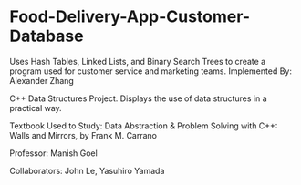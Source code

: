# Food-Delivery-App-Customer-Database
Uses Hash Tables, Linked Lists, and Binary Search Trees to create a program used for customer service and marketing teams. 
Implemented By: Alexander Zhang

C++ Data Structures Project. Displays the use of data structures in a practical way.

Textbook Used to Study: Data Abstraction & Problem Solving with C++: Walls and Mirrors, by Frank M. Carrano

Professor: Manish Goel

Collaborators: John Le, Yasuhiro Yamada
